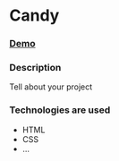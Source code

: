 # Candy

### [Demo](https://maximkacmm.github.io/Candy)

### Description

Tell about your project

### Technologies are used

- HTML
- CSS
- ...
